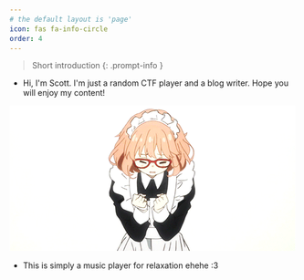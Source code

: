```yaml
---
# the default layout is 'page'
icon: fas fa-info-circle
order: 4
---
```


> Short introduction
{: .prompt-info }

- Hi, I'm Scott. I'm just a random CTF player and a blog writer. Hope you will enjoy my content!

![Blogging](https://raw.githubusercontent.com/T3l3sc0p3/CDN-for-personal-use/Kuriyama-Mirai/gifs/writing-blog.gif)

- This is simply a music player for relaxation ehehe :3

<meting-js server="netease" type="playlist" id="3204190542" order="random"></meting-js>
